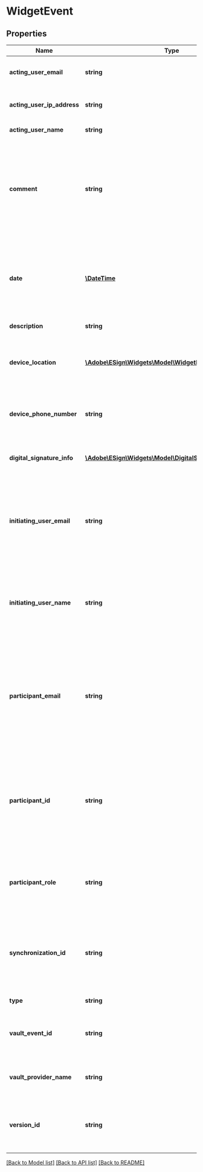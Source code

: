 # WidgetEvent

## Properties
Name | Type | Description | Notes
------------ | ------------- | ------------- | -------------
**acting_user_email** | **string** | Email address of the user that created the event | [optional] 
**acting_user_ip_address** | **string** | The IP address of the user that created the event | [optional] 
**acting_user_name** | **string** | The name of the acting user | [optional] 
**comment** | **string** | The event comment. For RECALLED or REJECTED, the reason given by the user that initiates the event. For DELEGATE or SHARE, the message from the acting user to the participant | [optional] 
**date** | [**\DateTime**](\DateTime.md) | The date of the audit event. Format would be yyyy-MM-dd&#39;T&#39;HH:mm:ssZ. For example, e.g 2016-02-25T18:46:19Z represents UTC time | [optional] 
**description** | **string** | A description of the audit event | [optional] 
**device_location** | [**\Adobe\ESign\Widgets\Model\WidgetEventDeviceLocation**](WidgetEventDeviceLocation.md) | Location of the device that generated the event (This value may be null due to limited privileges) | [optional] 
**device_phone_number** | **string** | Phone number from the device used when the participation is completed on a mobile phone | [optional] 
**digital_signature_info** | [**\Adobe\ESign\Widgets\Model\DigitalSignatureInfo**](DigitalSignatureInfo.md) | This is present for ESIGNED events when the participation is signed digitally | [optional] 
**initiating_user_email** | **string** | Email address of the user that initiated the event on behalf of the acting user when the account is shared. Will be empty if there is no account sharing in effect | [optional] 
**initiating_user_name** | **string** | Full name of the user that initiated the event on behalf of the acting user when the account is shared. Will be empty if there is no account sharing in effect | [optional] 
**participant_email** | **string** | Email address of the user that is the participant for the event. This may be different than the acting user for certain event types. For example, for a DELEGATION event, this is the user who was delegated to | [optional] 
**participant_id** | **string** | The unique identifier of the participant for the event. This may be different than the acting user for certain event types. For example, for a DELEGATION event, this is the user who was delegated to | [optional] 
**participant_role** | **string** | Role assumed by all participants in the participant set the participant belongs to (signer, approver etc.). | [optional] 
**synchronization_id** | **string** | A unique identifier linking offline events to synchronization events (specified for offline signing events and synchronization events, else null) | [optional] 
**type** | **string** | Type of widget event | [optional] 
**vault_event_id** | **string** | The identifier assigned by the vault provider for the vault event (if vaulted, otherwise null) | [optional] 
**vault_provider_name** | **string** | Name of the vault provider for the vault event (if vaulted, otherwise null) | [optional] 
**version_id** | **string** | An ID which uniquely identifies the version of the document associated with this audit event | [optional] 

[[Back to Model list]](../README.md#documentation-for-models) [[Back to API list]](../README.md#documentation-for-api-endpoints) [[Back to README]](../README.md)


